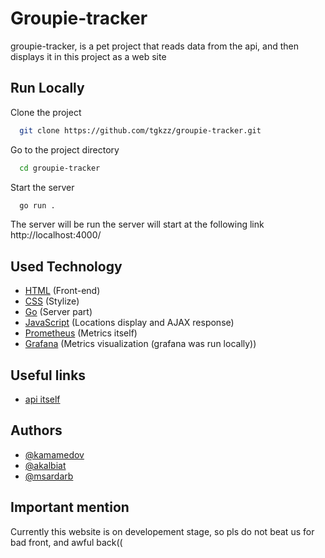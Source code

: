 # Groupie-tracker

groupie-tracker, is a pet project that reads data from the api, and then displays it in this project as a web site

## Run Locally

Clone the project

```bash
  git clone https://github.com/tgkzz/groupie-tracker.git
```

Go to the project directory

```bash
  cd groupie-tracker
```

Start the server

```bash
  go run .
```

The server will be run the server will start at the following link http://localhost:4000/

## Used Technology

- [HTML](https://www.w3schools.com/html/) (Front-end)
- [CSS](https://www.w3schools.com/css/) (Stylize)
- [Go](https://go.dev/) (Server part)
- [JavaScript](https://www.postgresql.org/) (Locations display and AJAX response)
- [Prometheus](https://prometheus.io/) (Metrics itself)
- [Grafana](https://grafana.com/) (Metrics visualization (grafana was run locally))

## Useful links

- [api itself](https://groupietrackers.herokuapp.com/api)

## Authors

- [@kamamedov](https://01.alem.school/git/kamamedov)
- [@akalbiat](https://01.alem.school/git/akalbiat)
- [@msardarb](https://01.alem.school/git/msardarb)

## Important mention

Currently this website is on developement stage, so pls do not beat us for bad front, and awful back((
